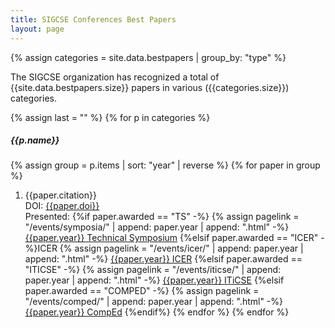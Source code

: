 ```yaml
---
title: SIGCSE Conferences Best Papers
layout: page
---
```


{% assign categories = site.data.bestpapers | group_by: "type" %}

The SIGCSE organization has recognized a total of {{site.data.bestpapers.size}} papers in various ({{categories.size}}) categories.

{% assign last = "" %}
{% for p in categories %}
##### {{p.name}}
{% assign group = p.items | sort: "year" | reverse %}
{% for paper in group %}
1. {{paper.citation}}<br>
DOI: [{{paper.doi}}]({{paper.doi}})<br>
Presented: {%if paper.awarded == "TS" -%}
{% assign pagelink = "/events/symposia/" | append: paper.year | append: ".html" -%}
[{{paper.year}} Technical Symposium]({{pagelink|absolute_url}})
{%elsif paper.awarded == "ICER" -%}ICER
{% assign pagelink = "/events/icer/" | append: paper.year | append: ".html" -%}
[{{paper.year}} ICER]({{pagelink|absolute_url}})
{%elsif paper.awarded == "ITICSE" -%}
{% assign pagelink = "/events/iticse/" | append: paper.year | append: ".html" -%}
[{{paper.year}} ITiCSE]({{pagelink|absolute_url}})
{%elsif paper.awarded == "COMPED" -%}
{% assign pagelink = "/events/comped/" | append: paper.year | append: ".html" -%}
[{{paper.year}} CompEd]({{pagelink|absolute_url}})
{%endif%}
{% endfor %}
{% endfor %}

